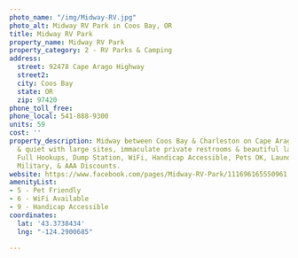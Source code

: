 ```yaml
---
photo_name: "/img/Midway-RV.jpg"
photo_alt: Midway RV Park in Coos Bay, OR
title: Midway RV Park
property_name: Midway RV Park
property_category: 2 - RV Parks & Camping
address:
  street: 92478 Cape Arago Highway
  street2: 
  city: Coos Bay
  state: OR
  zip: 97420
phone_toll_free: 
phone_local: 541-888-9300
units: 59
cost: ''
property_description: Midway between Coos Bay & Charleston on Cape Arago Hwy. Cozy
  & quiet with large sites, immaculate private restrooms & beautiful landscaping.
  Full Hookups, Dump Station, WiFi, Handicap Accessible, Pets OK, Laundry. Good Sam,
  Military, & AAA Discounts.
website: https://www.facebook.com/pages/Midway-RV-Park/111696165550961
amenityList:
- 5 - Pet Friendly
- 6 - WiFi Available
- 9 - Handicap Accessible
coordinates:
  lat: '43.3738434'
  lng: "-124.2900685"

---
```

